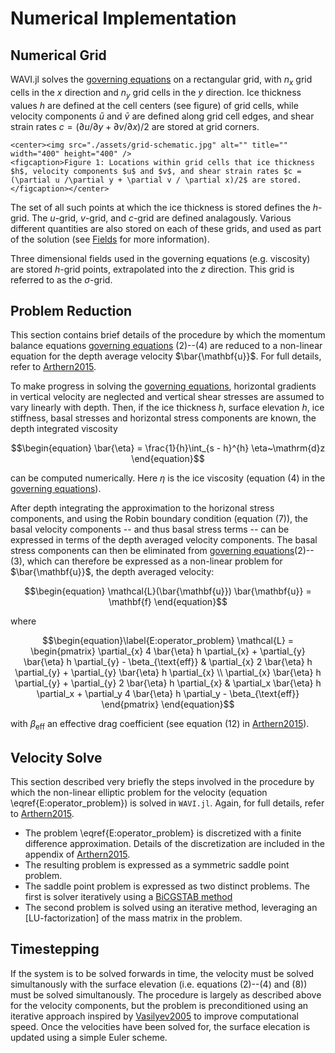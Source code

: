 # Numerical Implementation
## Numerical Grid
WAVI.jl solves the [governing equations](../physics/governing_equations.md) on a rectangular grid, with $n_x$ grid cells in the $x$ direction and $n_y$ grid cells in the $y$ direction. Ice thickness values $h$ are defined at the cell centers (see figure) of grid cells, while velocity components $\bar{u}$ and $\bar{v}$ are defined along grid cell edges, and shear strain rates $c = (\partial u /\partial y + \partial v / \partial x)/2$ are stored at grid corners.

```@raw html
<center><img src="./assets/grid-schematic.jpg" alt="" title="" width="400" height="400" />
<figcaption>Figure 1: Locations within grid cells that ice thickness $h$, velocity components $u$ and $v$, and shear strain rates $c = (\partial u /\partial y + \partial v / \partial x)/2$ are stored. </figcaption></center>
```

The set of all such points at which the ice thickness is stored defines the $h$-grid. The $u$-grid, $v$-grid, and $c$-grid are defined analagously. Various different quantities are also stored on each of these grids, and used as part of the solution (see [Fields](../API/fields.md) for more information).

Three dimensional fields used in the governing equations (e.g. viscosity) are stored $h$-grid points, extrapolated into the $z$ direction. This grid is referred to as the $\sigma$-grid.

## Problem Reduction
This section contains brief details of the procedure by which the momentum balance equations [governing equations](../physics/governing_equations.md) (2)--(4) are reduced to a non-linear equation for the depth average velocity $\bar{\mathbf{u}}$. For full details, refer to [Arthern2015](@cite).

To make progress in solving the [governing equations](../physics/governing_equations.md), horizontal gradients in vertical velocity are neglected and vertical shear stresses are assumed to vary linearly with depth. Then, if the ice thickness $h$, surface elevation $h$, ice stiffness, basal stresses and horizontal stress components are known, the depth integrated viscosity 
```math
\begin{equation}
    \bar{\eta} = \frac{1}{h}\int_{s - h}^{h} \eta~\mathrm{d}z
\end{equation}
```
can be computed numerically. Here $\eta$ is the ice viscosity (equation (4) in the [governing equations](../physics/governing_equations.md)).

After depth integrating the approximation to the horizonal stress components, and using the Robin boundary condition (equation (7)), the basal velocity components -- and thus basal stress terms -- can be expressed in terms of the depth averaged velocity components. The basal stress components can then be eliminated from  [governing equations](../physics/governing_equations.md)(2)--(3), which can therefore be expressed as a non-linear problem for $\bar{\mathbf{u}}$, the depth averaged velocity:
```math
\begin{equation}
\mathcal{L}(\bar{\mathbf{u}}) \bar{\mathbf{u}} = \mathbf{f}
\end{equation}
```
where
```math
\begin{equation}\label{E:operator_problem}
\mathcal{L} = \begin{pmatrix} 
\partial_{x} 4 \bar{\eta} h \partial_{x} + \partial_{y}  \bar{\eta} h \partial_{y} - \beta_{\text{eff}} & \partial_{x} 2 \bar{\eta} h \partial_{y} + \partial_{y}  \bar{\eta} h \partial_{x} \\
\partial_{x} \bar{\eta} h \partial_{y} + \partial_{y} 2  \bar{\eta} h \partial_{x} & \partial_x  \bar{\eta} h \partial_x + \partial_y 4 \bar{\eta} h \partial_y - \beta_{\text{eff}} 
\end{pmatrix}
\end{equation}
```
with $\beta_{\text{eff}}$ an effective drag coefficient (see equation (12) in [Arthern2015](@cite)).

## Velocity Solve
This section described very briefly the steps involved in the procedure by which the non-linear elliptic problem for the velocity (equation \eqref{E:operator_problem}) is solved in `WAVI.jl`. Again, for full details, refer to [Arthern2015](@cite).

- The problem \eqref{E:operator_problem} is discretized with a finite difference approximation. Details of the discretization are included in the appendix of [Arthern2015](@cite). 
- The resulting problem is expressed as a symmetric saddle point problem. 
- The saddle point problem is expressed as two distinct problems. The first is solver iteratively using a [BiCGSTAB method](https://en.wikipedia.org/wiki/Biconjugate_gradient_stabilized_method)
- The second problem is solved using an iterative method, leveraging an [LU-factorization] of the mass matrix in the problem.

## Timestepping
If the system is to be solved forwards in time, the velocity must be solved simultanously with the surface elevation (i.e. equations (2)--(4) and (8)) must be solved simultanously. The procedure is largely as described above for the velocity components, but the problem is preconditioned using an iterative approach inspired by [Vasilyev2005](@cite) to improve computational speed. Once the velocities have been solved for, the surface elecation is updated using a simple Euler scheme.

